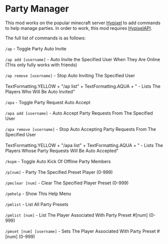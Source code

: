 # Party Manager
This mod works on the popular minecraft server [Hypixel](https://hypixel.net/) to add commands to help manage parties. In order to work, this mod requires [HypixelAPI](https://github.com/CoolSpy3/HypixelAPI).

 The full list of commands is as follows:<br/><br/>
`/ap` - Toggle Party Auto Invite<br/><br/>
`/ap add [username]` - Auto Invite the Specified User When They Are Online (This only fully works with friends)<br/><br/>
`/ap remove [username]` - Stop Auto Inviting The Specified User<br/><br/>
TextFormatting.YELLOW + "/ap list"  + TextFormatting.AQUA + " - Lists The Players Who Will Be Auto Invited"<br/><br/>
`/apa` - Toggle Party Request Auto Accept<br/><br/>
`/apa add [username]` - Auto Accept Party Requests From The Specified User<br/><br/>
`/apa remove [username]` - Stop Auto Accepting Party Requests From The Specified User<br/><br/>
TextFormatting.YELLOW + "/apa list"  + TextFormatting.AQUA + " - Lists The Players Whose Party Requests Will Be Auto Accepted"<br/><br/>
`/kopm` - Toggle Auto Kick Of Offline Party Members<br/><br/>
`/p[num]` - Party The Specified Preset Player (0-999)<br/><br/>
`/pmclear [num]` - Clear The Specified Player Preset (0-999)<br/><br/>
`/pmhelp` - Show This Help Menu<br/><br/>
`/pmlist` - List All Party Presets<br/><br/>
`/pmlist [num]` - List The Player Associated With Party Preset #[num] (0-999)<br/><br/>
`/pmset [num] [username]` - Sets The Player Associated With Party Preset #[num] (0-999)<br/><br/>
